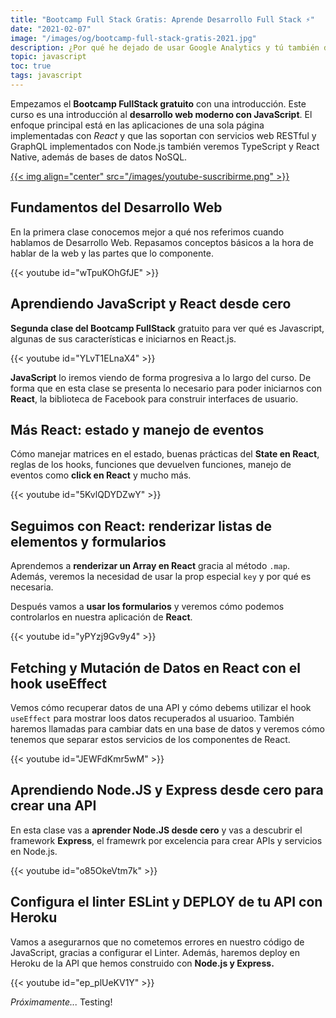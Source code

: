 ```yaml
---
title: "Bootcamp Full Stack Gratis: Aprende Desarrollo Full Stack ⚡"
date: "2021-02-07"
image: "/images/og/bootcamp-full-stack-gratis-2021.jpg"
description: ¿Por qué he dejado de usar Google Analytics y tú también deberías? Además, te doy algunas alternativas que puedes utilizar en su lugar
topic: javascript
toc: true
tags: javascript
---
```


Empezamos el **Bootcamp FullStack gratuito** con una introducción. Este curso es una introducción al **desarrollo web moderno con JavaScript**. El enfoque principal está en las aplicaciones de una sola página implementadas con _React_ y que las soportan con servicios web RESTful y GraphQL implementados con Node.js también veremos TypeScript y React Native, además de bases de datos NoSQL.

<a href='https://midu.tube' target='_blank'>
{{< img align="center" src="/images/youtube-suscribirme.png" >}}
</a>

## Fundamentos del Desarrollo Web

En la primera clase conocemos mejor a qué nos referimos cuando hablamos de Desarrollo Web. Repasamos conceptos básicos a la hora de hablar de la web y las partes que lo componente.

{{< youtube id="wTpuKOhGfJE" >}}

## Aprendiendo JavaScript y React desde cero

**Segunda clase del Bootcamp FullStack** gratuito para ver qué es Javascript, algunas de sus características e iniciarnos en React.js.

{{< youtube id="YLvT1ELnaX4" >}}

**JavaScript** lo iremos viendo de forma progresiva a lo largo del curso. De forma que en esta clase se presenta lo necesario para poder iniciarnos con **React**, la biblioteca de Facebook para construir interfaces de usuario.

## Más React: estado y manejo de eventos

Cómo manejar matrices en el estado, buenas prácticas del **State en React**, reglas de los hooks, funciones que devuelven funciones, manejo de eventos como **click en React** y mucho más.

{{< youtube id="5KvlQDYDZwY" >}}

## Seguimos con React: renderizar listas de elementos y formularios

Aprendemos a **renderizar un Array en React** gracia al método `.map`. Además, veremos la necesidad de usar la prop especial `key` y por qué es necesaria.

Después vamos a **usar los formularios** y veremos cómo podemos controlarlos en nuestra aplicación de **React**.

{{< youtube id="yPYzj9Gv9y4" >}}

## Fetching y Mutación de Datos en React con el hook useEffect

Vemos cómo recuperar datos de una API y cómo debems utilizar el hook `useEffect` para mostrar loos datos recuperados al usuarioo. También haremos llamadas para cambiar dats en una base de datos y veremos cómo tenemos que separar estos servicios de los componentes de React.

{{< youtube id="JEWFdKmr5wM" >}}

## Aprendiendo Node.JS y Express desde cero para crear una API

En esta clase vas a **aprender Node.JS desde cero** y vas a descubrir el framework **Express**, el framewrk por excelencia para crear APIs y servicios en Node.js.

{{< youtube id="o85OkeVtm7k" >}}

## Configura el linter ESLint y DEPLOY de tu API con Heroku

Vamos a asegurarnos que no cometemos errores en nuestro código de JavaScript, gracias a configurar el Linter. Además, haremos deploy en Heroku de la API que hemos construido con **Node.js y Express.**

{{< youtube id="ep_plUeKV1Y" >}}

_Próximamente..._ Testing!
